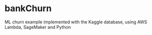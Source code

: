 # bankChurn
ML churn example implemented with the Kaggle database, using AWS Lambda, SageMaker and Python

